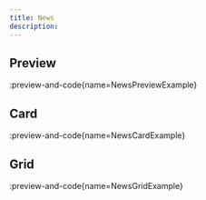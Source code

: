 ```yaml
---
title: News
description: 
---
```


## Preview

:preview-and-code{name=NewsPreviewExample}

## Card

:preview-and-code{name=NewsCardExample}

## Grid

:preview-and-code{name=NewsGridExample}

